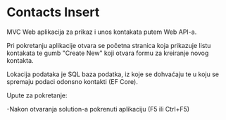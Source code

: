 # Contacts Insert

MVC Web aplikacija za prikaz i unos kontakata putem Web API-a.

Pri pokretanju aplikacije otvara se početna stranica koja prikazuje listu kontakata te gumb "Create New" koji otvara formu za kreiranje novog kontakta.

Lokacija podataka je SQL baza podatka, iz koje se dohvaćaju te u koju se spremaju podaci odonsno kontakti (EF Core).


Upute za pokretanje:

-Nakon otvaranja solution-a pokrenuti aplikaciju (F5 ili Ctrl+F5)
